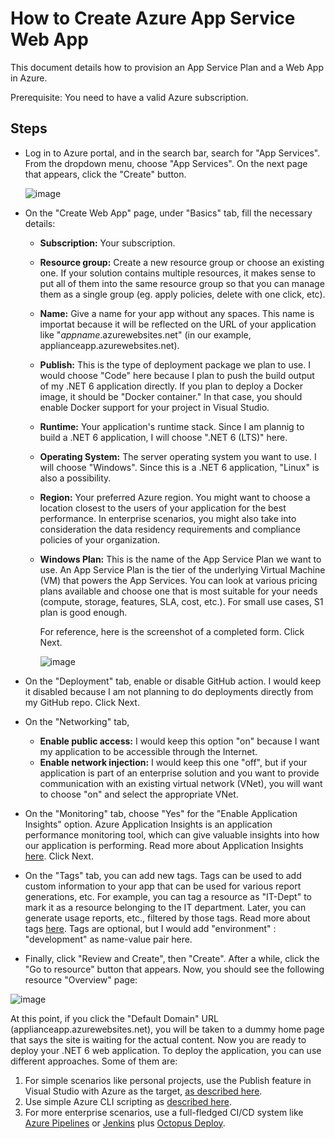 # How to Create Azure App Service Web App
This document details how to provision an App Service Plan and a Web App in Azure.

Prerequisite:  You need to have a valid Azure subscription.

## Steps
- Log in to Azure portal, and in the search bar, search for "App Services".  From the dropdown menu, choose "App Services".  On the next page that appears, click the "Create" button.
    
    ![image](https://user-images.githubusercontent.com/68135957/223549712-6a311a75-8ad6-4957-976e-b249fb67dedc.png)

- On the "Create Web App" page, under "Basics" tab, fill the necessary details:
  - **Subscription:**  Your subscription.
  - **Resource group:** Create a new resource group or choose an existing one.  If your solution contains multiple resources, it makes sense to put all of them into the same resource group so that you can manage them as a single group (eg. apply policies, delete with one click, etc).
  - **Name:** Give a name for your app without any spaces.  This name is importat because it will be reflected on the URL of your application like "*appname*.azurewebsites.net" (in our example, applianceapp.azurewebsites.net).
  - **Publish:** This is the type of deployment package we plan to use. I would choose "Code" here because I plan to push the build output of my .NET 6 application directly. If you plan to deploy a Docker image, it should be "Docker container."  In that case, you should enable Docker support for your project in Visual Studio.
  - **Runtime:** Your application's runtime stack.  Since I am plannig to build a .NET 6 application, I will choose ".NET 6 (LTS)" here.
  - **Operating System:** The server operating system you want to use. I will choose "Windows".  Since this is a .NET 6 application, "Linux" is also a possibility.
  - **Region:** Your preferred Azure region.  You might want to choose a location closest to the users of your application for the best performance.  In enterprise scenarios, you might also take into consideration the data residency requirements and compliance policies of your organization.
  - **Windows Plan:** This is the name of the App Service Plan we want to use.  An App Service Plan is the tier of the underlying Virtual Machine (VM) that powers the App Services.  You can look at various pricing plans available and choose one that is most suitable for your needs (compute, storage, features, SLA, cost, etc.).  For small use cases, S1 plan is good enough.
   

    For reference, here is the screenshot of a completed form.  Click Next.

    ![image](https://user-images.githubusercontent.com/68135957/223555714-c5648e45-9cea-47e7-8a52-500a37fa7edc.png)

 - On the "Deployment" tab, enable or disable GitHub action.  I would keep it disabled because I am not planning to do deployments directly from my GitHub repo.  Click Next.
 - On the "Networking" tab, 
   - **Enable public access:** I would keep this option "on" because I want my application to be accessible through the Internet.  
   - **Enable network injection:** I would keep this one "off", but if your application is part of an enterprise solution and you want to provide communication with an existing virtual network (VNet), you will want to choose "on" and select the appropriate VNet.
- On the "Monitoring" tab, choose "Yes" for the "Enable Application Insights" option. Azure Application Insights is an application performance monitoring tool, which can give valuable insights into how our application is performing.  Read more about Application Insights [here](https://learn.microsoft.com/en-us/azure/azure-monitor/app/app-insights-overview?tabs=net).  Click Next.
- On the "Tags" tab, you can add new tags. Tags can be used to add custom information to your app that can be used for various report generations, etc.  For example, you can tag a resource as "IT-Dept" to mark it as a resource belonging to the IT department.  Later, you can generate usage reports, etc., filtered by those tags.  Read more about tags [here](https://learn.microsoft.com/en-us/azure/azure-resource-manager/management/tag-resources?tabs=json).  Tags are optional, but I would add "environment" : "development" as name-value pair here.  
- Finally, click "Review and Create", then "Create". After a while, click the "Go to resource" button that appears. Now, you should see the following resource "Overview" page:

![image](https://user-images.githubusercontent.com/68135957/223563755-a2e236be-a022-4711-8c95-17a79ef1959f.png)


At this point, if you click the "Default Domain" URL (applianceapp.azurewebsites.net), you will be taken to a dummy home page that says the site is waiting for the actual content.  Now you are ready to deploy your .NET 6 web application. To deploy the application, you can use different approaches.  Some of them are:
1. For simple scenarios like personal projects, use the Publish feature in Visual Studio with Azure as the target, [as described here](https://learn.microsoft.com/en-us/azure/app-service/quickstart-dotnetcore?tabs=net60&pivots=development-environment-vs).
2. Use simple Azure CLI scripting as [described here](https://medium.com/@nejimon.raveendran/automate-deployment-of-azure-web-apps-using-azure-cli-and-powershell-adbcaa06e236). 
3. For more enterprise scenarios, use a full-fledged CI/CD system like [Azure Pipelines](https://learn.microsoft.com/en-us/azure/devops/pipelines/get-started/what-is-azure-pipelines?view=azure-devops) or [Jenkins](https://www.jenkins.io/) plus [Octopus Deploy](https://octopus.com/).
